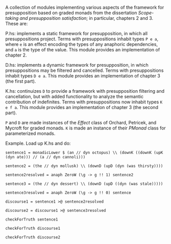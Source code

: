 A collection of modules implementing various aspects of the framework for
presupposition based on graded monads from the dissertation *Scope-taking and
presupposition satisfaction*; in particular, chapters 2 and 3. These are:

P.hs: implements a static framework for presupposition, in which all
presuppositions project. Terms with presuppositions inhabit types `P e a`, where
`e` is an effect encoding the types of any anaphoric dependencies, and `a` is
the type of the value. This module provides an implementation of chapter 2.

D.hs: implements a dynamic framework for presupposition, in which
presuppositions may be filtered and cancelled. Terms with presuppositions
inhabit types `D e a`. This module provides an implementation of chapter 3 (the
first part).

K.hs: continuizes `D` to provide a framework with presupposition filtering and
cancellation, but with added functionality to analyze the semantic contribution
of indefinites. Terms with presuppositions now inhabit types `K e f a`. This
module provides an implementation of chapter 3 (the second part).

`P` and `D` are made instances of the *Effect* class of Orchard, Petricek, and
Mycroft for graded monads. `K` is made an instance of their *PMonad* class for
parameterized monads.

Example. Load up K.hs and do:

  `sentence1 = monadicLower $ (an // dyn octopus) \\ (downK ((downK (upK (dyn ate))) // (a // dyn cannoli)))`

  `sentence2 = (the // dyn mollusk) \\ (downD (upD (dyn (was thirsty))))`

  `sentence2resolved = anaph ZeroW (\g -> g !! 1) sentence2`

  `sentence3 = (the // dyn dessert) \\ (downD (upD ((dyn (was stale)))))`

  `sentence3resolved = anaph ZeroW (\g -> g !! 0) sentence`

  `discourse1 = sentence1 >@ sentence2resolved`

  `discourse2 = discourse1 >@ sentence3resolved`

  `checkForTruth sentence1`

  `checkForTruth discourse1`

  `checkForTruth discourse2`